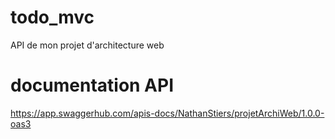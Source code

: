 # todo_mvc
API de mon projet d'architecture web

# documentation API
https://app.swaggerhub.com/apis-docs/NathanStiers/projetArchiWeb/1.0.0-oas3


